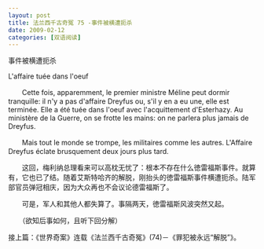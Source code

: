```yaml
---
layout: post
title: 法兰西千古奇冤 75 -事件被横遭扼杀
date: 2009-02-12
categories: [双语阅读]  
---
```


事件被横遭扼杀

L'affaire tuée dans l'oeuf

　　Cette fois, apparemment, le premier ministre Méline peut dormir tranquille: il n'y a pas d'affaire Dreyfus ou, s'il y en a eu une, elle est terminée. Elle a été tuée dans l'oeuf avec l'acquittement d'Esterhazy. Au ministère de la Guerre, on se frotte les mains: on ne parlera plus jamais de Dreyfus.

　　Mais tout le monde se trompe, les militaires comme les autres. L'Affaire Dreyfus éclate brusquement deux jours plus tard.



　　这回，梅利纳总理看来可以高枕无忧了：根本不存在什么徳雷福斯事件。就算有，它也已了结。随着艾斯特哈齐的解脱，刚抬头的徳雷福斯事件横遭扼杀。陆军部官员弹冠相庆，因为大众再也不会议论德雷福斯了。

　　可是，军人和其他人都失算了。事隔两天，徳雷福斯风波突然又起。



　　（欲知后事如何，且听下回分解）

接上篇：《世界奇案》连载《法兰西千古奇冤》(74)－《罪犯被永远“解脱”》。
